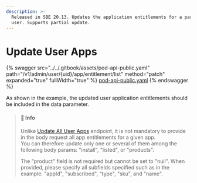 ```yaml
---
description: >-
  Released in SBE 20.13. Updates the application entitlements for a particular
  user. Supports partial update.
---
```


# Update User Apps

{% swagger src="../../.gitbook/assets/pod-api-public.yaml" path="/v1/admin/user/{uid}/app/entitlement/list" method="patch" expanded="true" fullWidth="true" %}
[pod-api-public.yaml](../../.gitbook/assets/pod-api-public.yaml)
{% endswagger %}

As shown in the example, the updated user application entitlements should be included in the data parameter.

> #### 📘 Info
>
> Unlike [Update All User Apps](update-user-apps.md) endpoint, it is not mandatory to provide in the body request all app entitlements for a given app.\
> You can therefore update only one or several of them among the following body params: "install", "listed", or "products".
>
> The "product" field is not required but cannot be set to "null". When provided, please specify all subfields specified such as in the example: "appId", "subscribed", "type", "sku", and "name".
